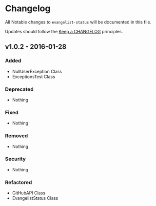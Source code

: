# Changelog

All Notable changes to `evangelist-status` will be documented in this file.

Updates should follow the [Keep a CHANGELOG](http://keepachangelog.com/) principles.

## v1.0.2 - 2016-01-28

### Added
- NullUserException Class
- ExceptionsTest Class

### Deprecated
- Nothing

### Fixed
- Nothing

### Removed
- Nothing

### Security
- Nothing

### Refactored
- GitHubAPI Class
- EvangelistStatus Class